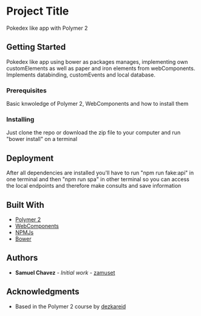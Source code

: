 # Project Title

Pokedex like app with Polymer 2

## Getting Started

Pokedex like app using bower as packages manages, implementing own customElements as well as paper and iron elements from webComponents.
Implements databinding, customEvents and local database.

### Prerequisites

Basic knwoledge of Polymer 2, WebComponents and how to install them

### Installing

Just clone the repo or download the zip file to your computer and run "bower install" on a terminal

## Deployment

After all dependencies are installed you'll have to run "npm run fake:api" in one terminal and then "npm run spa" in other terminal so you can access the local endpoints and therefore make consults and save information

## Built With

* [Polymer 2](https://www.polymer-project.org/2.0/docs/about_20)
* [WebComponents](https://www.webcomponents.org/)
* [NPMJs](https://www.npmjs.com/)
* [Bower](https://bower.io/)


## Authors

* **Samuel Chavez** - *Initial work* - [zamuset](https://github.com/zamuset)

## Acknowledgments

* Based in the Polymer 2 course by [dezkareid](https://github.com/dezkareid)
